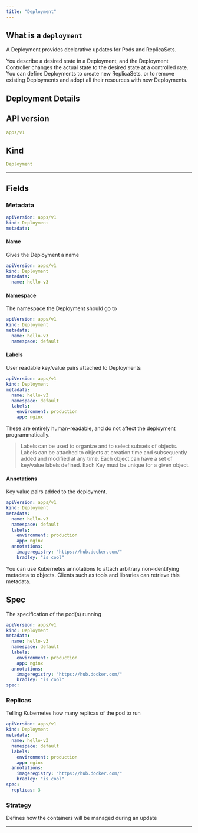 ```yaml
---
title: "Deployment"
---
```


## What is a `deployment`

A Deployment provides declarative updates for Pods and ReplicaSets.

You describe a desired state in a Deployment, and the Deployment Controller changes the actual state to the desired 
state at a controlled rate. You can define Deployments to create new ReplicaSets, or to remove existing Deployments and adopt all their resources with new Deployments.

## Deployment Details 

## API version

```yaml
apps/v1
```

## Kind

```yaml
Deployment
```

---


## Fields


### Metadata

```yaml hl_lines="3"
apiVersion: apps/v1
kind: Deployment
metadata:
```



#### Name

Gives the Deployment a name

```yaml hl_lines="4"
apiVersion: apps/v1
kind: Deployment
metadata:
  name: hello-v3
```

#### Namespace

The namespace the Deployment should go to


```yaml hl_lines="5"
apiVersion: apps/v1
kind: Deployment
metadata:
  name: hello-v3
  namespace: default
```

#### Labels

User readable key/value pairs attached to Deployments

```yaml hl_lines="6"
apiVersion: apps/v1
kind: Deployment
metadata:
  name: hello-v3
  namespace: default
  labels:
    environment: production
    app: nginx
```

These are entirely human-readable, and do not affect the deployment programmatically. 

> Labels can be used to organize and to select subsets of objects. Labels can be attached to objects at creation time and subsequently added and modified at any time. Each object can have a set of key/value labels defined. Each Key must be unique for a given object.


#### Annotations

Key value pairs added to the deployment. 

```yaml hl_lines="9"
apiVersion: apps/v1
kind: Deployment
metadata:
  name: hello-v3
  namespace: default
  labels:
    environment: production
    app: nginx
  annotations:
    imageregistry: "https://hub.docker.com/"
    bradley: "is cool"


```

You can use Kubernetes annotations to attach arbitrary non-identifying metadata to objects. Clients such as tools and libraries can retrieve this metadata.


<!-- 

@todo: come back to this later
??? note "New version based on file updates [HELM]"
    This wo
    ```yaml
      template:
        metadata:
          annotations:
            checksum/config: {{ include (print $.Template.BasePath "/configmap.yaml") . | sha256sum }}
            checksum/secret: {{ include (print $.Template.BasePath "/secret.yaml") . | sha256sum }}
    ```

-->

## Spec

The specification of the pod(s) running

```yaml hl_lines="12"
apiVersion: apps/v1
kind: Deployment
metadata:
  name: hello-v3
  namespace: default
  labels:
    environment: production
    app: nginx
  annotations:
    imageregistry: "https://hub.docker.com/"
    bradley: "is cool"
spec:
```

### Replicas

Telling Kubernetes how many replicas of the pod to run

```yaml hl_lines="13"
apiVersion: apps/v1
kind: Deployment
metadata:
  name: hello-v3
  namespace: default
  labels:
    environment: production
    app: nginx
  annotations:
    imageregistry: "https://hub.docker.com/"
    bradley: "is cool"
spec:
  replicas: 3
```

### Strategy

Defines how the containers will be managed during an update



---






